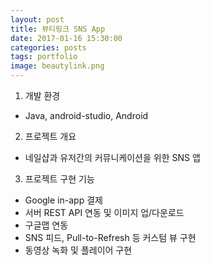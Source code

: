 ```yaml
---
layout: post
title: 뷰티링크 SNS App
date: 2017-01-16 15:30:00 
categories: posts 
tags: portfolio
image: beautylink.png
---
```


1) 개발 환경  
 - Java, android-studio, Android  

2) 프로젝트 개요  
 - 네일샵과 유저간의 커뮤니케이션을 위한 SNS 앱  

3) 프로젝트 구현 기능  
 - Google in-app 결제  
 - 서버 REST API 연동 및 이미지 업/다운로드  
 - 구글맵 연동  
 - SNS 피드, Pull-to-Refresh 등 커스텀 뷰 구현  
 - 동영상 녹화 및 플레이어 구현
 